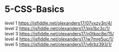 # 5-CSS-Basics


level 1	https://jsfiddle.net/olexanders17/07vxzy3n/4/  
level 2	https://jsfiddle.net/olexanders17/pjs1bc3c/1/  
level 3	https://jsfiddle.net/olexanders17/n0tkqc8e/15/  
level 4	https://jsfiddle.net/olexanders17/w7mre5uc/1/  
level 5	https://jsfiddle.net/olexanders17/y6rbz393/1/  
